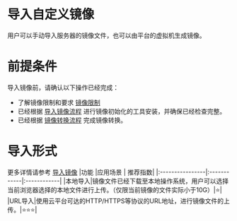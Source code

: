 # 导入自定义镜像

用户可以手动导入服务器的镜像文件，也可以由平台的虚拟机生成镜像。

# 前提条件
导入镜像前，请确认以下操作已经完成：
* 了解镜像限制和要求 [镜像限制](https://docs.ucloud.cn/UCloudStack/customimage/README?id=_2-镜像限制) 
* 已经根据 [导入镜像流程](https://docs.ucloud.cn/UCloudStack/customimage/README?id=_3-导入镜像流程) 进行镜像初始化的工具安装，并确保已经检查完整。
* 已经根据  [镜像转换流程](UCloudStack/customimage/convert.md) 完成镜像转换。

# 导入形式
更多详情请参考 [导入镜像](UCloudStack/userguide/image?id=_43-导入镜像)
|功能           |应用场景   | 推荐指数|
|:----------------|:------------|:------------|
|本地导入|镜像文件已经下载至本地操作系统，用户可以选择当前浏览器选择的本地文件进行上传。（仅限当前镜像的文件实际小于10G）|⭐|
|URL导入|使用云平台可达的HTTP/HTTPS等协议的URL地址，进行镜像文件的上传。|⭐⭐⭐|